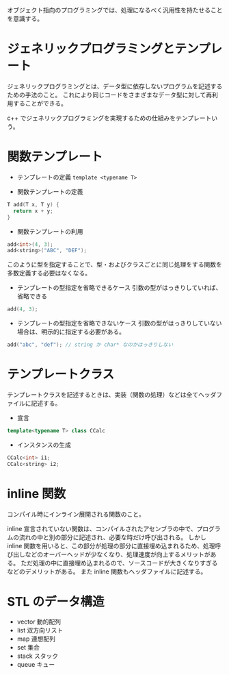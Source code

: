 オブジェクト指向のプログラミングでは、処理になるべく汎用性を持たせることを意識する。

# ジェネリックプログラミングとテンプレート

ジェネリックプログラミングとは、データ型に依存しないプログラムを記述するための手法のこと。
これにより同じコードをさまざまなデータ型に対して再利用することができる。

c++ でジェネリックプログラミングを実現するための仕組みをテンプレートいう。

# 関数テンプレート

- テンプレートの定義
  `template <typename T>`

- 関数テンプレートの定義

```cpp
T add(T x, T y) {
  return x + y;
}
```

- 関数テンプレートの利用

```cpp
add<int>(4, 3);
add<string>("ABC", "DEF");
```

このように型を指定することで、型・およびクラスごとに同じ処理をする関数を多数定義する必要はなくなる。

- テンプレートの型指定を省略できるケース
  引数の型がはっきりしていれば、省略できる

```cpp
add(4, 3);
```

- テンプレートの型指定を省略できないケース
  引数の型がはっきりしていない場合は、明示的に指定する必要がある。

```cpp
add("abc", "def"); // string か char* なのかはっきりしない
```

# テンプレートクラス

テンプレートクラスを記述するときは、実装（関数の処理）などは全てヘッダファイルに記述する。

- 宣言

```cpp
template<typename T> class CCalc
```

- インスタンスの生成

```cpp
CCalc<int> i1;
CCalc<string> i2;
```

# inline 関数

コンパイル時にインライン展開される関数のこと。

inline 宣言されていない関数は、コンパイルされたアセンブラの中で、プログラムの流れの中と別の部分に記述され、必要な時だけ呼び出される。
しかし inline 関数を用いると、この部分が処理の部分に直接埋め込まれるため、処理呼び出しなどのオーバーヘッドが少なくなり、処理速度が向上するメリットがある。
ただ処理の中に直接埋め込まれるので、ソースコードが大きくなりすぎるなどのデメリットがある。
また inline 関数もヘッダファイルに記述する。

# STL のデータ構造

- vector 動的配列
- list 双方向リスト
- map 連想配列
- set 集合
- stack スタック
- queue キュー

